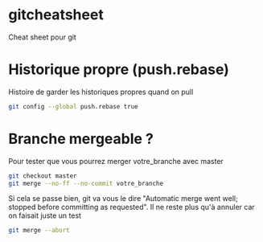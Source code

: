 # gitcheatsheet
Cheat sheet pour git

Historique propre (push.rebase)
===============================
Histoire de garder les historiques propres quand on pull
```sh
git config --global push.rebase true
```

Branche mergeable ?
===================
Pour tester que vous pourrez merger votre_branche avec master
```sh
git checkout master
git merge --no-ff --no-commit votre_branche
```
Si cela se passe bien, git va vous le dire "Automatic merge went well; stopped before committing as requested". 
Il ne reste plus qu'à annuler car on faisait juste un test
```sh
git merge --abort
```
